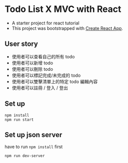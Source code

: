 # Todo List X MVC with React

- A starter project for react tutorial
- This project was bootstrapped with [Create React App](https://github.com/facebook/create-react-app).

## User story

- 使用者可以查看自己的所有 todo
- 使用者可以新增 todo
- 使用者可以刪除 todo
- 使用者可以標記完成/未完成的 todo
- 使用者可以雙擊清單上的特定 todo 編輯內容
- 使用者可以註冊 / 登入 / 登出

## Set up

```
npm install
npm run start
```

## Set up json server

have to run `npm install` first

```
npm run dev-server
```
